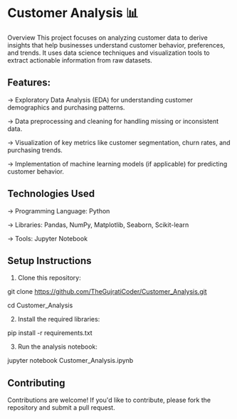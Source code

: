 # Customer Analysis 📊
Overview
This project focuses on analyzing customer data to derive insights that help businesses understand customer behavior, preferences, and trends. It uses data science techniques and visualization tools to extract actionable information from raw datasets.

## Features:

-> Exploratory Data Analysis (EDA) for understanding customer demographics and purchasing patterns.

-> Data preprocessing and cleaning for handling missing or inconsistent data.

-> Visualization of key metrics like customer segmentation, churn rates, and purchasing trends.

-> Implementation of machine learning models (if applicable) for predicting customer behavior.

## Technologies Used

-> Programming Language: Python

-> Libraries: Pandas, NumPy, Matplotlib, Seaborn, Scikit-learn

-> Tools: Jupyter Notebook

## Setup Instructions

1) Clone this repository:

git clone https://github.com/TheGujratiCoder/Customer_Analysis.git

cd Customer_Analysis

2) Install the required libraries:

pip install -r requirements.txt

3) Run the analysis notebook:

jupyter notebook Customer_Analysis.ipynb

## Contributing

Contributions are welcome! If you'd like to contribute, please fork the repository and submit a pull request.
